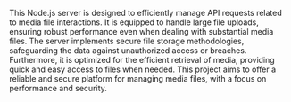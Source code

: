 This Node.js server is designed to efficiently manage API requests related to media file interactions. It is equipped to handle large file uploads, ensuring robust performance even when dealing with substantial media files. The server implements secure file storage methodologies, safeguarding the data against unauthorized access or breaches. Furthermore, it is optimized for the efficient retrieval of media, providing quick and easy access to files when needed. This project aims to offer a reliable and secure platform for managing media files, with a focus on performance and security.